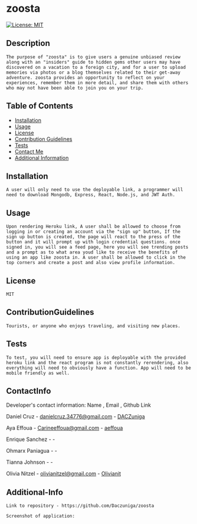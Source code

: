 # zoosta
[![License: MIT](https://img.shields.io/badge/License-MIT-yellow.svg)](https://opensource.org/licenses/MIT)
  ## Description

    The purpose of "zoosta" is to give users a genuine unbiased review along with an "insiders" guide to hidden gems other users may have discovered on a vacation to a foreign city, and for a user to upload memories via photos or a blog themselves related to their get-away adventure. zoosta provides an opportunity to reflect on your experiences, remember them in more detail, and share them with others who may not have been able to join you on your trip. 

  ## Table of Contents
  
  - [Installation](#installation)
  - [Usage](#usage)
  - [License](#license)
  - [Contribution Guidelines](#contributionguidelines)
  - [Tests](#tests)
  - [Contact Me](#contactinfo)
  - [Additional Information](#additional-info)
  
## Installation

    A user will only need to use the deployable link, a programmer will need to download Mongodb, Express, React, Node.js, and JWT Auth.

## Usage

    Upon rendering Heroku link, A user shall be allowed to choose from logging in or creating an account via the "sign up" button, If the sign up button is created, the page will react to the press of the button and it will prompt up with login credential questions. once signed in, you will see a feed page, here you will see trending posts and a prompt as to what area youd like to receive the benefits of using an app like zoosta in. A user shall be allowed to click in the top corners and create a post and also view profile information.
 
## License

    MIT

## ContributionGuidelines
   
    Tourists, or anyone who enjoys traveling, and visiting new places.

## Tests
   
    To test, you will need to ensure app is deployable with the provided heroku link and the react program is not constantly rerendering, also everything will need to obviously have a function. App will need to be mobile friendly as well.
  
## ContactInfo
   Developer's contact information: Name , Email , Github Link 

Daniel Cruz - danielcruz.34776@gmail.com - [DACZuniga](https://github.com/DACZuniga)

Aya Effoua - Carineeffoua@gmail.com - [aeffoua](https://github.com/aeffoua)

Enrique Sanchez - - []()

Ohmarx Paniagua - - []()

Tianna Johnson - - []()

Olivia Nitzel - olivianitzel@gmail.com - [Olivianit](https://github.com/Olivianit)


## Additional-Info
    Link to repository - https://github.com/Daczuniga/zoosta

    Screenshot of application:


